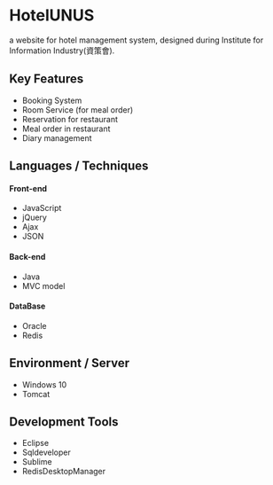 # HotelUNUS
a website for hotel management system, designed during Institute for Information Industry(資策會).

## Key Features
* Booking System
* Room Service (for meal order)
* Reservation for restaurant
* Meal order in restaurant
* Diary management

## Languages / Techniques
#### Front-end
* JavaScript 
* jQuery
* Ajax
* JSON

#### Back-end
* Java
* MVC model

#### DataBase
* Oracle
* Redis

## Environment / Server
* Windows 10
* Tomcat

## Development Tools
* Eclipse
* Sqldeveloper
* Sublime
* RedisDesktopManager

